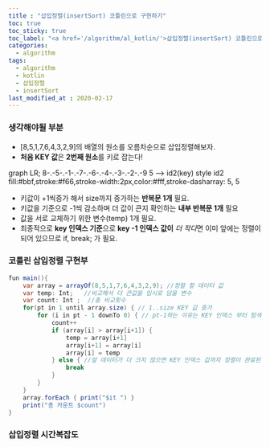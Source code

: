 ```yaml
---
title : "삽입정렬(insertSort) 코틀린으로 구현하기"
toc: true
toc_sticky: true
toc_label: "<a href='/algorithm/al_kotlin/'>삽입정렬(insertSort) 코틀린으로 구현하기</a>"
categories:
  - algorithm
tags:
  - algorithm
  - kotlin
  - 삽입정렬
  - insertSort
last_modified_at : 2020-02-17
---
```

### 생각해야될 부분
- [8,5,1,7,6,4,3,2,9]의 배열의 원소를 오름차순으로 삽입정렬해보자.
- **처음 KEY 값**은 **2번째 원소**를 키로 잡는다!
<p class="mermaid">
graph LR;
8-.-5-.-1-.-7-.-6-.-4-.-3-.-2-.-9
5 --> id2(key)
style id2 fill:#bbf,stroke:#f66,stroke-width:2px,color:#fff,stroke-dasharray: 5, 5
</p>

- 키값이 +1씩증가 해서 size까지 증가하는 **반복문 1개** 필요.
- 키값을 기준으로 -1씩 감소하며 더 값이 큰지 확인하는 **내부 반복문 1개** 필요 
- 값을 서로 교체하기 위한 변수(temp) 1개 필요.
- 최종적으로 **key 인덱스 기준**으로 **key -1 인덱스 값이** *더 작다*면 이미 앞에는 정렬이 되어 있으므로 if, break; 가 필요.

### 코틀린 삽입정렬 구현부
~~~java
fun main(){
    var array = arrayOf(8,5,1,7,6,4,3,2,9); //정렬 할 데이터 값
    var temp: Int;   //비교해서 더 큰값을 임시로 담을 변수
    var count: Int ;  //총 비교횟수
    for(pt in 1 until array.size) { // 1..size KEY 값 증가
        for (i in pt - 1 downTo 0) { // pt-1하는 이유는 KEY 인덱스 부터 탐색 내림차순으로 정렬 하기위해...
            count++
            if (array[i] > array[i+1]) {
                temp = array[i+1]
                array[i+1] = array[i]
                array[i] = temp
            } else { //앞 데이터가 더 크지 않으면 KEY 인덱스 값까지 정렬이 완료된 상태이므로 다음 KEY 값으로....
                break
            }
        }
    }
    array.forEach { print("$it ") }
    print("총 카운트 $count")
}
~~~
### 삽입정렬 시간복잡도

<script src="https://unpkg.com/mermaid/dist/mermaid.min.js">
</script>


